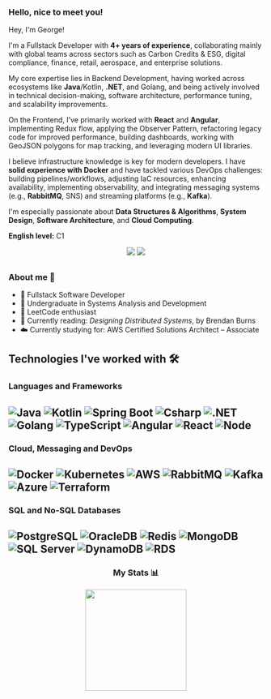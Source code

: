 ### Hello, nice to meet you!
Hey, I'm George!

I'm a Fullstack Developer with **4+ years of experience**, collaborating mainly with global teams across sectors such as Carbon Credits & ESG, digital compliance, finance, retail, aerospace, and enterprise solutions.

My core expertise lies in Backend Development, having worked across ecosystems like **Java**/Kotlin, **.NET**, and Golang, and being actively involved in technical decision-making, software architecture, performance tuning, and scalability improvements.

On the Frontend, I’ve primarily worked with **React** and **Angular**, implementing Redux flow, applying the Observer Pattern, refactoring legacy code for improved performance, building dashboards, working with GeoJSON polygons for map tracking, and leveraging modern UI libraries.

I believe infrastructure knowledge is key for modern developers. I have **solid experience with Docker** and have tackled various DevOps challenges: building pipelines/workflows, adjusting IaC resources, enhancing availability, implementing observability, and integrating messaging systems (e.g., **RabbitMQ**, SNS) and streaming platforms (e.g., **Kafka**).

I'm especially passionate about **Data Structures & Algorithms**, **System Design**, **Software Architecture**, and **Cloud Computing**.

**English level:** C1

<div align="center"> 
  <a href="https://www.linkedin.com/in/george-prado-dev" target="_blank"><img src="https://img.shields.io/badge/-LinkedIn-%230077B5?style=for-the-badge&logo=linkedin&logoColor=white"></a>
  <a href="mailto:georgepradoti@gmail.com"><img src="https://img.shields.io/badge/-Gmail-%23333?style=for-the-badge&logo=gmail&logoColor=white"></a> 
</div>

##
### About me 👋
- 🔭 Fullstack Software Developer  
- 🚀 Undergraduate in Systems Analysis and Development  
- 🧩 LeetCode enthusiast  
- 📖 Currently reading: *Designing Distributed Systems*, by Brendan Burns  
- ☁️ Currently studying for: AWS Certified Solutions Architect – Associate  

## Technologies I've worked with 🛠️
### Languages and Frameworks
![Java](https://img.shields.io/badge/java-%23ED8B00.svg?style=for-the-badge&logo=openjdk&logoColor=white)
![Kotlin](https://img.shields.io/badge/Kotlin-B125EA?style=for-the-badge&logo=kotlin&logoColor=white)
![Spring Boot](https://img.shields.io/badge/Spring_Boot-6DB33F?style=for-the-badge&logo=spring-boot&logoColor=white)
![Csharp](https://img.shields.io/badge/C%23-239120?style=for-the-badge&logo=csharp&logoColor=white)
![.NET](https://img.shields.io/badge/.NET-512BD4?style=for-the-badge&logo=dotnet&logoColor=white)
![Golang](https://img.shields.io/badge/Go-00ADD8?style=for-the-badge&logo=go&logoColor=white)
![TypeScript](https://img.shields.io/badge/TypeScript-007ACC?style=for-the-badge&logo=typescript&logoColor=white)
![Angular](https://img.shields.io/badge/Angular-DD0031?style=for-the-badge&logo=angular&logoColor=white)
![React](https://img.shields.io/badge/React-20232A?style=for-the-badge&logo=react&logoColor=61DAFB)
![Node](https://img.shields.io/badge/Node%20js-339933?style=for-the-badge&logo=nodedotjs&logoColor=white)
---
### Cloud, Messaging and DevOps
![Docker](https://img.shields.io/badge/Docker-2CA5E0?style=for-the-badge&logo=docker&logoColor=white)
![Kubernetes](https://img.shields.io/badge/kubernetes-326ce5.svg?&style=for-the-badge&logo=kubernetes&logoColor=white)
![AWS](https://img.shields.io/badge/Amazon_Web_Services-FF9900?style=for-the-badge&logo=amazonwebservices&logoColor=white)
![RabbitMQ](https://img.shields.io/badge/rabbitmq-%23FF6600.svg?&style=for-the-badge&logo=rabbitmq&logoColor=white)
![Kafka](https://img.shields.io/badge/Apache_Kafka-231F20?style=for-the-badge&logo=apache-kafka&logoColor=white)
![Azure](https://img.shields.io/badge/Azure_DevOps-0078D7?style=for-the-badge&logo=azure-devops&logoColor=white)
![Terraform](https://img.shields.io/badge/Terraform-7B42BC?style=for-the-badge&logo=terraform&logoColor=white)
---
### SQL and No-SQL Databases
![PostgreSQL](https://img.shields.io/badge/PostgreSQL-316192?style=for-the-badge&logo=postgresql&logoColor=white)
![OracleDB](https://img.shields.io/badge/PLSQL-F80000?style=for-the-badge&logo=oracle&logoColor=black)
![Redis](https://img.shields.io/badge/redis-%23DD0031.svg?&style=for-the-badge&logo=redis&logoColor=white)
![MongoDB](https://img.shields.io/badge/MongoDB-4EA94B?style=for-the-badge&logo=mongodb&logoColor=white)
![SQL Server](https://img.shields.io/badge/Microsoft%20SQL%20Server-CC2927?style=for-the-badge&logo=microsoft%20sql%20server&logoColor=white)
![DynamoDB](	https://img.shields.io/badge/Amazon%20DynamoDB-4053D6?style=for-the-badge&logo=Amazon%20DynamoDB&logoColor=white)
![RDS](https://img.shields.io/badge/Amazon%20RDS-527FFF?style=for-the-badge&logo=amazon-rds&logoColor=white)
---

<h3 align="center">My Stats 📊</h3>

<p align="center">
  <a href="https://github.com/anuraghazra/convoychat">
    <img height="200" src="https://github-readme-stats.vercel.app/api/top-langs?username=george-prado&langs_count=8&card_width=320&hide=javascript,html,scss,css" />
  </a>
</p>
